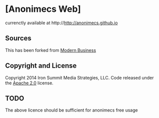 # [Anonimecs Web]
currenctly available at http://http://anonimecs.github.io

## Sources
This has been forked from 
[Modern Business](http://startbootstrap.com/template-overviews/modern-business/) 

## Copyright and License
Copyright 2014 Iron Summit Media Strategies, LLC. Code released under the [Apache 2.0](https://github.com/IronSummitMedia/startbootstrap-modern-business/blob/gh-pages/LICENSE) license.

## TODO
The above licence should be sufficient for anonimecs free usage
